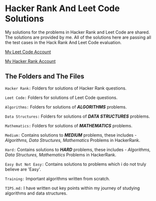 # Hacker Rank And Leet Code Solutions
My solutions for the problems in Hacker Rank and Leet Code are shared. The solutions are provided by me. All of the solutions here are 
passing all the test cases in the Hack Rank And Leet Code evaluation.

[My Leet Code Account](https://leetcode.com/ilkercankaya/)

[My Hacker Rank Account](https://www.hackerrank.com/ilkercankaya)

## The Folders and The Files

`Hacker Rank:` Folders for solutions of Hacker Rank questions.

`Leet Code:` Folders for solutions of Leet Code questions.
 
`Algorithms:` Folders for solutions of _**ALGORITHMS**_ problems.

`Data Structures:` Folders for solutions of _**DATA STRUCTURES**_ problems.

`Mathematics:` Folders for solutions of _**MATHEMATICS**_ problems.

`Medium:` Contains solutions to _**MEDIUM**_ problems, these includes - _Algorithms, 
Data Structures, Mathematics_ Problems in HackerRank.

`Hard:` Contains solutions to _**HARD**_ problems, these includes - _Algorithms, 
Data Structures, Mathematics_ Problems in HackerRank.

`Easy But Not Easy:` Contains solutions to problems which i do not truly believe are 'Easy'.

`Training:` Important algorithms written from scratch.

`TIPS.md:` I have written out key points within my journey of studying algorithms and data structures. 
